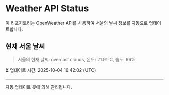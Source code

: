 
# Weather API Status

이 리포지토리는 OpenWeather API를 사용하여 서울의 날씨 정보를 자동으로 업데이트합니다.

## 현재 서울 날씨
> 서울의 현재 날씨: overcast clouds, 온도: 21.91°C, 습도: 96%

⏳ 업데이트 시간: 2025-10-04 16:42:02 (UTC)

---
자동 업데이트 봇에 의해 관리됩니다.

